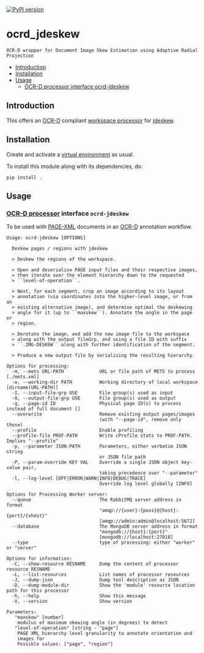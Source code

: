[![PyPI version](https://badge.fury.io/py/ocrd-jdeskew.svg)](https://badge.fury.io/py/ocrd-jdeskew)

# ocrd_jdeskew

    OCR-D wrapper for Document Image Skew Estimation using Adaptive Radial Projection

  * [Introduction](#introduction)
  * [Installation](#installation)
  * [Usage](#usage)
     * [OCR-D processor interface ocrd-jdeskew](#ocr-d-processor-interface-ocrd-jdeskew)

## Introduction

This offers an [OCR-D](https://ocr-d.de) compliant [workspace processor](https://ocr-d.de/en/spec/cli) for [jdeskew](https://github.com/phamquiluan/jdeskew).

## Installation

Create and activate a [virtual environment](https://packaging.python.org/tutorials/installing-packages/#creating-virtual-environments) as usual.

To install this module along with its dependencies, do:

    pip install .

## Usage

### [OCR-D processor](https://ocr-d.de/en/spec/cli) interface `ocrd-jdeskew`

To be used with [PAGE-XML](https://github.com/PRImA-Research-Lab/PAGE-XML) documents in an [OCR-D](https://ocr-d.de/en/about) annotation workflow.

```
Usage: ocrd-jdeskew [OPTIONS]

  Deskew pages / regions with jdeskew

  > Deskew the regions of the workspace.

  > Open and deserialise PAGE input files and their respective images,
  > then iterate over the element hierarchy down to the requested
  > ``level-of-operation``.

  > Next, for each segment, crop an image according to its layout
  > annotation (via coordinates into the higher-level image, or from an
  > existing alternative image), and determine optimal the deskewing
  > angle for it (up to ``maxskew``). Annotate the angle in the page or
  > region.

  > Derotate the image, and add the new image file to the workspace
  > along with the output fileGrp, and using a file ID with suffix
  > ``.IMG-DESKEW`` along with further identification of the segment.

  > Produce a new output file by serialising the resulting hierarchy.

Options for processing:
  -m, --mets URL-PATH             URL or file path of METS to process [./mets.xml]
  -w, --working-dir PATH          Working directory of local workspace [dirname(URL-PATH)]
  -I, --input-file-grp USE        File group(s) used as input
  -O, --output-file-grp USE       File group(s) used as output
  -g, --page-id ID                Physical page ID(s) to process instead of full document []
  --overwrite                     Remove existing output pages/images
                                  (with "--page-id", remove only those)
  --profile                       Enable profiling
  --profile-file PROF-PATH        Write cProfile stats to PROF-PATH. Implies "--profile"
  -p, --parameter JSON-PATH       Parameters, either verbatim JSON string
                                  or JSON file path
  -P, --param-override KEY VAL    Override a single JSON object key-value pair,
                                  taking precedence over "--parameter"
  -l, --log-level [OFF|ERROR|WARN|INFO|DEBUG|TRACE]
                                  Override log level globally [INFO]

Options for Processing Worker server:
  --queue                         The RabbitMQ server address in format
                                  "amqp://{user}:{pass}@{host}:{port}/{vhost}"
                                  [amqp://admin:admin@localhost:5672]
  --database                      The MongoDB server address in format
                                  "mongodb://{host}:{port}"
                                  [mongodb://localhost:27018]
  --type                          type of processing: either "worker" or "server"

Options for information:
  -C, --show-resource RESNAME     Dump the content of processor resource RESNAME
  -L, --list-resources            List names of processor resources
  -J, --dump-json                 Dump tool description as JSON
  -D, --dump-module-dir           Show the 'module' resource location path for this processor
  -h, --help                      Show this message
  -V, --version                   Show version

Parameters:
   "maxskew" [number]
    modulus of maximum skewing angle (in degrees) to detect
   "level-of-operation" [string - "page"]
    PAGE XML hierarchy level granularity to annotate orientation and
    images for
    Possible values: ["page", "region"]

```



